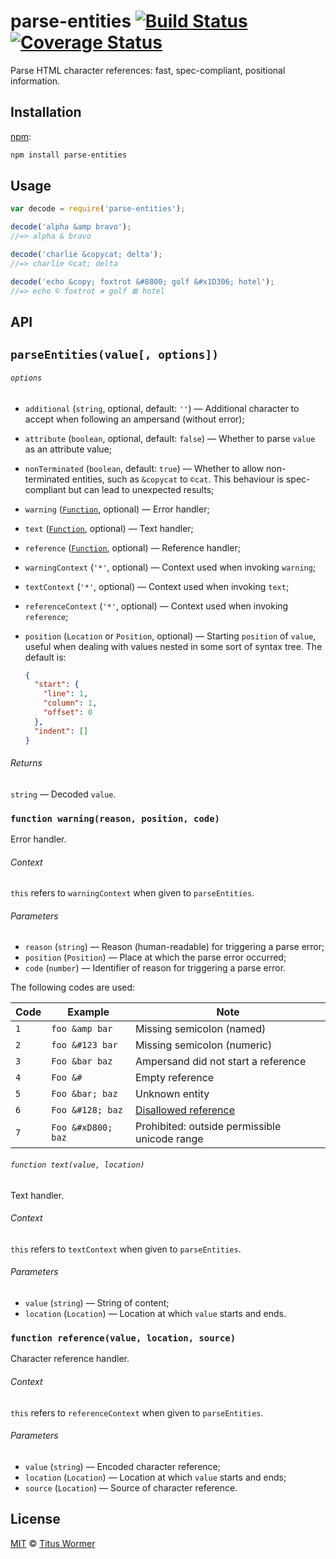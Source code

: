 # parse-entities [![Build Status][build-badge]][build-status] [![Coverage Status][coverage-badge]][coverage-status]

Parse HTML character references: fast, spec-compliant, positional
information.

## Installation

[npm][]:

```bash
npm install parse-entities
```

## Usage

```js
var decode = require('parse-entities');

decode('alpha &amp bravo');
//=> alpha & bravo

decode('charlie &copycat; delta');
//=> charlie ©cat; delta

decode('echo &copy; foxtrot &#8800; golf &#x1D306; hotel');
//=> echo © foxtrot ≠ golf 𝌆 hotel
```

## API

## `parseEntities(value[, options])`

###### `options`

*   `additional` (`string`, optional, default: `''`)
    — Additional character to accept when following an ampersand (without
    error);
*   `attribute` (`boolean`, optional, default: `false`)
    — Whether to parse `value` as an attribute value;
*   `nonTerminated` (`boolean`, default: `true`)
    — Whether to allow non-terminated entities, such as `&copycat` to
    `©cat`.  This behaviour is spec-compliant but can lead to unexpected
    results;
*   `warning` ([`Function`][warning], optional)
    — Error handler;
*   `text` ([`Function`][text], optional)
    — Text handler;
*   `reference` ([`Function`][reference],
    optional) — Reference handler;
*   `warningContext` (`'*'`, optional)
    — Context used when invoking `warning`;
*   `textContext` (`'*'`, optional)
    — Context used when invoking `text`;
*   `referenceContext` (`'*'`, optional)
    — Context used when invoking `reference`;
*   `position` (`Location` or `Position`, optional)
    — Starting `position` of `value`, useful when dealing with values
    nested in some sort of syntax tree.  The default is:

    ```json
    {
      "start": {
        "line": 1,
        "column": 1,
        "offset": 0
      },
      "indent": []
    }
    ```

###### Returns

`string` — Decoded `value`.

### `function warning(reason, position, code)`

Error handler.

###### Context

`this` refers to `warningContext` when given to `parseEntities`.

###### Parameters

*   `reason` (`string`)
    — Reason (human-readable) for triggering a parse error;
*   `position` (`Position`)
    — Place at which the parse error occurred;
*   `code` (`number`)
    — Identifier of reason for triggering a parse error.

The following codes are used:

| Code | Example            | Note                                          |
| ---- | ------------------ | --------------------------------------------- |
| `1`  | `foo &amp bar`     | Missing semicolon (named)                     |
| `2`  | `foo &#123 bar`    | Missing semicolon (numeric)                   |
| `3`  | `Foo &bar baz`     | Ampersand did not start a reference           |
| `4`  | `Foo &#`           | Empty reference                               |
| `5`  | `Foo &bar; baz`    | Unknown entity                                |
| `6`  | `Foo &#128; baz`   | [Disallowed reference][invalid]               |
| `7`  | `Foo &#xD800; baz` | Prohibited: outside permissible unicode range |

###### `function text(value, location)`

Text handler.

###### Context

`this` refers to `textContext` when given to `parseEntities`.

###### Parameters

*   `value` (`string`) — String of content;
*   `location` (`Location`) — Location at which `value` starts and ends.

### `function reference(value, location, source)`

Character reference handler.

###### Context

`this` refers to `referenceContext` when given to `parseEntities`.

###### Parameters

*   `value` (`string`) — Encoded character reference;
*   `location` (`Location`) — Location at which `value` starts and ends;
*   `source` (`Location`) — Source of character reference.

## License

[MIT][license] © [Titus Wormer][author]

<!-- Definitions -->

[build-badge]: https://img.shields.io/travis/wooorm/parse-entities.svg

[build-status]: https://travis-ci.org/wooorm/parse-entities

[coverage-badge]: https://img.shields.io/codecov/c/github/wooorm/parse-entities.svg

[coverage-status]: https://codecov.io/github/wooorm/parse-entities

[npm]: https://docs.npmjs.com/cli/install

[license]: LICENSE

[author]: http://wooorm.com

[warning]: #function-warningreason-position-code

[text]: #function-textvalue-location

[reference]: #function-referencevalue-location-source

[invalid]: https://github.com/wooorm/character-reference-invalid

